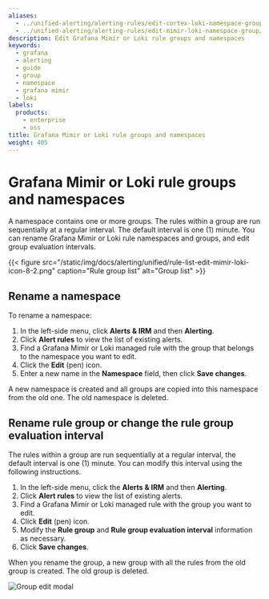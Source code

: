 ```yaml
---
aliases:
  - ../unified-alerting/alerting-rules/edit-cortex-loki-namespace-group/
  - ../unified-alerting/alerting-rules/edit-mimir-loki-namespace-group/
description: Edit Grafana Mimir or Loki rule groups and namespaces
keywords:
  - grafana
  - alerting
  - guide
  - group
  - namespace
  - grafana mimir
  - loki
labels:
  products:
    - enterprise
    - oss
title: Grafana Mimir or Loki rule groups and namespaces
weight: 405
---
```


# Grafana Mimir or Loki rule groups and namespaces

A namespace contains one or more groups. The rules within a group are run sequentially at a regular interval. The default interval is one (1) minute. You can rename Grafana Mimir or Loki rule namespaces and groups, and edit group evaluation intervals.

{{< figure src="/static/img/docs/alerting/unified/rule-list-edit-mimir-loki-icon-8-2.png" caption="Rule group list" alt="Group list" >}}

<!-- image is the same as above
{{< figure src="/static/img/docs/alerting/unified/rule-list-edit-mimir-loki-icon-8-2.png" max-width="550px" caption="Alert details" >}}
-->

## Rename a namespace

To rename a namespace:

1. In the left-side menu, click **Alerts & IRM** and then **Alerting**.
1. Click **Alert rules** to view the list of existing alerts.
1. Find a Grafana Mimir or Loki managed rule with the group that belongs to the namespace you want to edit.
1. Click the **Edit** (pen) icon.
1. Enter a new name in the **Namespace** field, then click **Save changes**.

A new namespace is created and all groups are copied into this namespace from the old one. The old namespace is deleted.

## Rename rule group or change the rule group evaluation interval

The rules within a group are run sequentially at a regular interval, the default interval is one (1) minute. You can modify this interval using the following instructions.

1. In the left-side menu, click the **Alerts & IRM** and then **Alerting**.
1. Click **Alert rules** to view the list of existing alerts.
1. Find a Grafana Mimir or Loki managed rule with the group you want to edit.
1. Click **Edit** (pen) icon.
1. Modify the **Rule group** and **Rule group evaluation interval** information as necessary.
1. Click **Save changes**.

When you rename the group, a new group with all the rules from the old group is created. The old group is deleted.

![Group edit modal](/static/img/docs/alerting/unified/rule-list-mimir-loki-edit-ns-group-8-2.png 'Rule group edit modal screenshot')

<!-- new image that displays current 9.4 state of modal below
{{< figure src="/media/docs/grafana/alerting/screenshot-rule-list-mimir-loki-edit-ns-group-9-4.png" max-width="550px" caption="Rule group edit modal" alt="Group edit modal" >}}
-->
